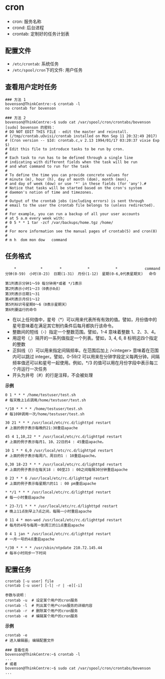 # cron

- cron: 服务名称
- crond: 后台进程
- crontab: 定制好的任务计划表

## 配置文件

- `/etc/crontab`: 系统任务
- `/etc/spool/cron`下的文件: 用户任务

## 查看用户定时任务

```shell
### 方法 1
bovenson@ThinkCentre:~$ crontab -l
no crontab for bovenson

### 方法 2
bovenson@ThinkCentre:~$ sudo cat /var/spool/cron/crontabs/bovenson
[sudo] bovenson 的密码：
# DO NOT EDIT THIS FILE - edit the master and reinstall.
# (/tmp/crontab.uOvisi/crontab installed on Mon Sep 11 20:32:49 2017)
# (Cron version -- $Id: crontab.c,v 2.13 1994/01/17 03:20:37 vixie Exp $)
# Edit this file to introduce tasks to be run by cron.
# 
# Each task to run has to be defined through a single line
# indicating with different fields when the task will be run
# and what command to run for the task
# 
# To define the time you can provide concrete values for
# minute (m), hour (h), day of month (dom), month (mon),
# and day of week (dow) or use '*' in these fields (for 'any').# 
# Notice that tasks will be started based on the cron's system
# daemon's notion of time and timezones.
# 
# Output of the crontab jobs (including errors) is sent through
# email to the user the crontab file belongs to (unless redirected).
# 
# For example, you can run a backup of all your user accounts
# at 5 a.m every week with:
# 0 5 * * 1 tar -zcf /var/backups/home.tgz /home/
# 
# For more information see the manual pages of crontab(5) and cron(8)
# 
# m h  dom mon dow   command

```

## 任务格式

```shell
	*  			*　 		*　			*　 			*　　			command
分钟(0-59)　小时(0-23)　日期(1-31)　月份(1-12)　星期(0-6,0代表星期天)　 命令

第1列表示分钟1～59 每分钟用*或者 */1表示
第2列表示小时1～23（0表示0点）
第3列表示日期1～31
第4列表示月份1～12
第5列标识号星期0～6（0表示星期天）
第6列要运行的命令
```

- 在以上任何值中，星号（*）可以用来代表所有有效的值。譬如，月份值中的星号意味着在满足其它制约条件后每月都执行该命令。
- 整数间的短线（-）指定一个整数范围。譬如，1-4 意味着整数 1、2、3、4。
- 用逗号（,）隔开的一系列值指定一个列表。譬如，3, 4, 6, 8 标明这四个指定的整数
- 正斜线（/）可以用来指定间隔频率。在范围后加上 /\<integer\> 意味着在范围内可以跳过 integer。譬如，0-59/2 可以用来在分钟字段定义每两分钟。间隔频率值还可以和星号一起使用。例如，*/3 的值可以用在月份字段中表示每三个月运行一次任务
- 开头为井号（#）的行是注释，不会被处理



**示例**

```shell
0 1 * * * /home/testuser/test.sh		
# 每天晚上1点调用/home/testuser/test.sh

*/10 * * * * /home/testuser/test.sh		
# 每10钟调用一次/home/testuser/test.sh

30 21 * * * /usr/local/etc/rc.d/lighttpd restart		
# 上面的例子表示每晚的21:30重启apache

45 4 1,10,22 * * /usr/local/etc/rc.d/lighttpd restart	
# 上面的例子表示每月1、10、22日的4 : 45重启apache。

10 1 * * 6,0 /usr/local/etc/rc.d/lighttpd restart		
# 上面的例子表示每周六、周日的1 : 10重启apache。

0,30 18-23 * * * /usr/local/etc/rc.d/lighttpd restart	
# 上面的例子表示在每天18 : 00至23 : 00之间每隔30分钟重启apache

0 23 * * 6 /usr/local/etc/rc.d/lighttpd restart			
# 上面的例子表示每星期六的11 : 00 pm重启apache

* */1 * * * /usr/local/etc/rc.d/lighttpd restart		
# 每一小时重启apache

* 23-7/1 * * * /usr/local/etc/rc.d/lighttpd restart		
# 晚上11点到早上7点之间，每隔一小时重启apache

0 11 4 * mon-wed /usr/local/etc/rc.d/lighttpd restart
# 每月的4号与每周一到周三的11点重启apache

0 4 1 jan * /usr/local/etc/rc.d/lighttpd restart
# 一月一号的4点重启apache

*/30 * * * * /usr/sbin/ntpdate 210.72.145.44
# 每半小时同步一下时间
```



## 配置任务

```shell
crontab [-u user] file
crontab [-u user] [-l| -r | -e][-i]

参数与说明：
crontab -u	# 设定某个用户的cron服务
crontab -l	# 列出某个用户cron服务的详细内容
crontab -r	# 删除某个用户的cron服务
crontab -e	# 编辑某个用户的cron服务
```

**示例**

```shell
crontab -e
# 进入编辑器; 编辑配置文件

### 查看任务
bovenson@ThinkCentre:~$ crontab -l
...
# 或者
bovenson@ThinkCentre:~$ sudo cat /var/spool/cron/crontabs/bovenson
...
```

